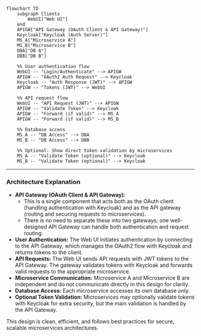 ```mermaid
flowchart TD
    subgraph Clients
        WebUI["Web UI"]
    end
    APIGW["API Gateway (OAuth Client & API Gateway)"]
    Keycloak["Keycloak (Auth Server)"]
    MS_A["Microservice A"]
    MS_B["Microservice B"]
    DBA["DB A"]
    DBB["DB B"]

    %% User authentication flow
    WebUI -- "Login/Authenticate" --> APIGW
    APIGW -- "OAuth2 Auth Request" --> Keycloak
    Keycloak -- "Auth Response (JWT)" --> APIGW
    APIGW -- "Tokens (JWT)" --> WebUI

    %% API request flow
    WebUI -- "API Request (JWT)" --> APIGW
    APIGW -- "Validate Token" --> Keycloak
    APIGW -- "Forward (if valid)" --> MS_A
    APIGW -- "Forward (if valid)" --> MS_B

    %% Database access
    MS_A -- "DB Access" --> DBA
    MS_B -- "DB Access" --> DBB

    %% Optional: Show direct token validation by microservices
    MS_A -- "Validate Token (optional)" --> Keycloak
    MS_B -- "Validate Token (optional)" --> Keycloak
```

---

### Architecture Explanation

- **API Gateway (OAuth Client & API Gateway):**
  - This is a single component that acts both as the OAuth client (handling authentication with Keycloak) and as the API gateway (routing and securing requests to microservices).
  - There is no need to separate these into two gateways; one well-designed API Gateway can handle both authentication and request routing.
- **User Authentication:** The Web UI initiates authentication by connecting to the API Gateway, which manages the OAuth2 flow with Keycloak and returns tokens to the client.
- **API Requests:** The Web UI sends API requests with JWT tokens to the API Gateway. The gateway validates tokens with Keycloak and forwards valid requests to the appropriate microservice.
- **Microservice Communication:** Microservice A and Microservice B are independent and do not communicate directly in this design for clarity.
- **Database Access:** Each microservice accesses its own database only.
- **Optional Token Validation:** Microservices may optionally validate tokens with Keycloak for extra security, but the main validation is handled by the API Gateway.

This design is clean, efficient, and follows best practices for secure, scalable microservices architectures.